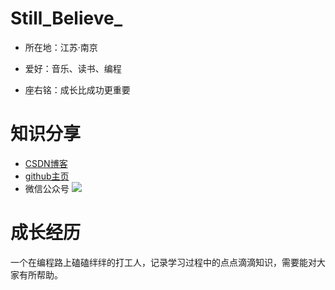 # Still_Believe_

* 所在地：江苏·南京

* 爱好：音乐、读书、编程

* 座右铭：成长比成功更重要

# 知识分享
* [CSDN博客](https://blog.csdn.net/baidu_15952103 "CSDN博客")
* [github主页](https://github.com/klc407073648 "github主页")
* 微信公众号
![](/_images/about/me/微信搜一搜.png)

# 成长经历

一个在编程路上磕磕绊绊的打工人，记录学习过程中的点点滴滴知识，需要能对大家有所帮助。